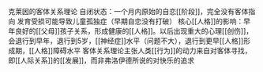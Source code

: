 克莱因的客体关系理论
自闭状态：一个月内原始的自恋[[阶段]]，完全没有客体指向
发育受损可能导致儿童孤独症（早期自恋没有打破）
核心[[人格]]的影响：早年良好的[[父母]]孩子关系，形成健康的[[人格]]。以后出现重大的心理[[创伤]]，会退行到早年，退行到5岁，[[神经症]]水平（问题不大），退行到更早[[人格]]形成期，[[人格]]障碍水平
客体关系理论主张人类[[行为]]的动力来自对客体寻找，即[[人际关系]]的[[发展]]，而非弗洛伊德所说的对快乐的追求